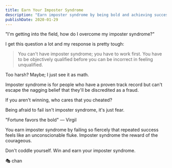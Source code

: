 ```yaml
---
title: Earn Your Imposter Syndrome
description: "Earn imposter syndrome by being bold and achieving success. Transform your fear into courage and let your achievements prove your worth."
publishDate: 2020-01-29
---
```


"I'm getting into the field, how do I overcome my imposter syndrome?"

I get this question a lot and my response is pretty tough:

> You can't have imposter syndrome; you have to work first.
> You have to be objectively qualified before you can be incorrect in feeling unqualified.

Too harsh?
Maybe; I just see it as math.

Imposter syndrome is for people who have a proven track record but can't escape the nagging belief that they'll be discredited as a fraud.

If you aren't winning, who cares that you cheated?

Being afraid to fail isn't imposter syndrome, it's just fear.

"Fortune favors the bold" — Virgil

You earn imposter syndrome by failing so fiercely that repeated success feels like an unconscionable fluke.
Imposter syndrome the reward of the courageous.

Don't coddle yourself.
Win and earn your imposter syndrome.

🎭 chan
